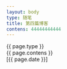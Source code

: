 ```yaml
---
layout: body
type: 随笔
title: 第四篇博客
contens: 44444444444
---
```


<div class="panel panel-default">
		<div class="panel-heading">{{ page.type }}</div>
	  	<div class="panel-body content-right-body">
	  		{{ page.contens }}
		</div>
  	<div class="panel-footer content-right-footer">[{{ page.date }}]</div>
</div>
